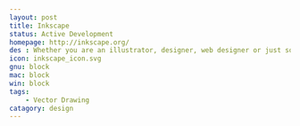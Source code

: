 ```yaml
---
layout: post
title: Inkscape
status: Active Development
homepage: http://inkscape.org/
des : Whether you are an illustrator, designer, web designer or just someone who needs to create some vector imagery, Inkscape is for you!
icon: inkscape_icon.svg
gnu: block
mac: block
win: block
tags:
    - Vector Drawing 
catagory: design
---
```


